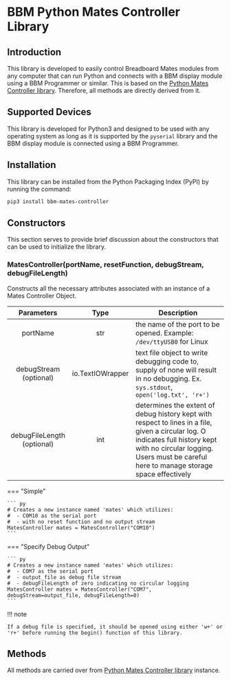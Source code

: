 # BBM Python Mates Controller Library


## Introduction

This library is developed to easily control Breadboard Mates modules from any computer that can run Python and connects with a BBM display module using a BBM Programmer or similar. This is based on the [Python Mates Controller library](python-mates-controller.md). Therefore, all methods are directly derived from it.


## Supported Devices

This library is developed for Python3 and designed to be used with any operating system as long as it is supported by the `pyserial` library and the BBM display module is connected using a BBM Programmer.


## Installation

This library can be installed from the Python Packaging Index (PyPI) by running the command:

``` bash
pip3 install bbm-mates-controller
```


## Constructors

This section serves to provide brief discussion about the constructors that can be used to initialize the library.


### MatesController(portName, resetFunction, debugStream, debugFileLength)

Constructs all the necessary attributes associated with an instance
of a Mates Controller Object.

| Parameters | Type | Description                                                            |
|:----------:|:----:| ---------------------------------------------------------------------- |
| portName   | str  | the name of the port to be opened. Example: `/dev/ttyUSB0` for Linux   |
| debugStream<br/>(optional) | io.TextIOWrapper | text file object to write debugging code to, supply of none will result in no debugging. Ex. `sys.stdout`, `open('log.txt', 'r+')` |
| debugFileLength<br/>(optional) | int | determines the extent of debug history kept with respect to lines in a file, given a circular log. O indicates full history kept with no circular logging. Users must be careful here to manage storage space effectively |

=== "Simple"

    ``` py
    # Creates a new instance named 'mates' which utilizes: 
    #  - COM10 as the serial port
    #  - with no reset function and no output stream
    MatesController mates = MatesController("COM10") 
    ```

=== "Specify Debug Output"

    ``` py
    # Creates a new instance named 'mates' which utilizes: 
    #  - COM7 as the serial port
    #  - output_file as debug file stream
    #  - debugFileLength of zero indicating no circular logging
    MatesController mates = MatesController("COM7", debugStream=output_file, debugFileLength=0) 
    ```

!!! note

    If a debug file is specified, it should be opened using either 'w+' or 'r+' before running the begin() function of this library.

## Methods

All methods are carried over from [Python Mates Controller library](python-mates-controller.md#methods) instance.